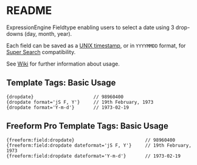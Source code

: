 # README
ExpressionEngine Fieldtype enabling users to select a date using 3 drop-downs
(day, month, year).

Each field can be saved as a [UNIX timestamp][unix], or in `YYYYMMDD` format,
for [Super Search][super_search] compatibility.

See [Wiki][wiki] for further information about usage.

[unix]: http://en.wikipedia.org/wiki/Unix_time "Read more about the UNIX timestamp"
[super_search]: http://www.solspace.com/software/detail/super_search/ "Read more about Solspace's Super Search module"
[wiki]: https://github.com/experience/dropdate.ee_addon/wiki/_pages "DropDown Wiki"

## Template Tags: Basic Usage
```
{dropdate}                      // 98960400
{dropdate format='jS F, Y'}     // 19th February, 1973
{dropdate format='Y-m-d'}       // 1973-02-19
```

## Freeform Pro Template Tags: Basic Usage
```
{freeform:field:dropdate}                          // 98960400
{freeform:field:dropdate dateformat='jS F, Y'}     // 19th February, 1973
{freeform:field:dropdate dateformat='Y-m-d'}       // 1973-02-19
```
